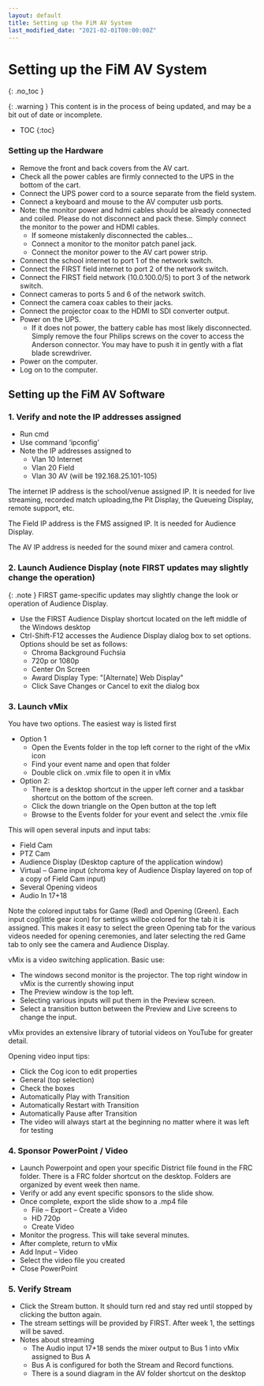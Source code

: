 ```yaml
---
layout: default
title: Setting up the FiM AV System
last_modified_date: "2021-02-01T00:00:00Z"
---
```


# Setting up the FiM AV System
{: .no_toc }

{: .warning }
This content is in the process of being updated, and may be a bit out of date or incomplete.

- TOC
{:toc}

### Setting up the Hardware

- Remove the front and back covers from the AV cart. 
- Check all the power cables are firmly connected to the UPS in the bottom of the cart. 
- Connect the UPS power cord to a source separate from the field system. 
- Connect a keyboard and mouse to the AV computer usb ports. 
- Note: the monitor power and hdmi cables should be already connected and coiled. Please do not disconnect and pack these. Simply connect the monitor to the power and HDMI cables. 
    - If someone mistakenly disconnected the cables... 
    - Connect a monitor to the monitor patch panel jack. 
    - Connect the monitor power to the AV cart power strip. 
- Connect the school internet to port 1 of the network switch. 
- Connect the FIRST field internet to port 2 of the network switch. 
- Connect the FIRST field network (10.0.100.0/5) to port 3 of the network switch. 
- Connect cameras to ports 5 and 6 of the network switch. 
- Connect the camera coax cables to their jacks. 
- Connect the projector coax to the HDMI to SDI converter output. 
- Power on the UPS. 
    - If it does not power, the battery cable has most likely disconnected. Simply remove the four Philips screws on the cover to access the Anderson connector. You may have to push it in gently with a flat blade screwdriver. 
- Power on the computer. 
- Log on to the computer. 
 
## Setting up the FiM AV Software  
 
### 1. Verify and note the IP addresses assigned 

- Run cmd 
- Use command ‘ipconfig’ 
- Note the IP addresses assigned to 
    - Vlan 10 Internet 
    - Vlan 20 Field 
    - Vlan 30 AV (will be 192.168.25.101-105) 
 
The internet IP address is the school/venue assigned IP. It is needed for live streaming, recorded match uploading,the Pit Display, the Queueing Display, remote support, etc.

The Field IP address is the FMS assigned IP. It is needed for Audience Display.

The AV IP address is needed for the sound mixer and camera control. 
 
### 2. Launch Audience Display (note FIRST updates may slightly change the operation) 

{: .note }
FIRST game-specific updates may slightly change the look or operation of Audience Display.

- Use the FIRST Audience Display shortcut located on the left middle of the Windows desktop 
- Ctrl-Shift-F12 accesses the Audience Display dialog box to set options. Options should be set as follows: 
    - Chroma Background Fuchsia 
    - 720p or 1080p 
    - Center On Screen
    - Award Display Type: "\[Alternate\] Web Display"
    - Click Save Changes or Cancel to exit the dialog box 
 
### 3. Launch vMix

You have two options. The easiest way is listed first 
- Option 1
    - Open the Events folder in the top left corner to the right of the vMix icon 
    - Find your event name and open that folder 
    - Double click on .vmix file to open it in vMix 
- Option 2: 
    - There is a desktop shortcut in the upper left corner and a taskbar shortcut on the bottom of the screen. 
    - Click the down triangle on the Open button at the top left 
    - Browse to the Events folder for your event and select the .vmix file 

This will open several inputs and input tabs: 

- Field Cam  
- PTZ Cam 
- Audience Display (Desktop capture of the application window) 
- Virtual – Game input (chroma key of Audience Display layered on top of a copy of Field Cam input) 
- Several Opening videos 
- Audio In 17+18 

Note the colored input tabs for Game (Red) and Opening (Green). Each input cog(little gear icon) for settings willbe colored for the tab it is assigned. This makes it easy to select the green Opening tab for the various videos needed for opening ceremonies, and later selecting the red Game tab to only see the camera and Audience Display. 
 
vMix is a video switching application. Basic use: 

- The windows second monitor is the projector. The top right window in vMix is the currently showing input 
- The Preview window is the top left.
- Selecting various inputs will put them in the Preview screen. 
- Select a transition button between the Preview and Live screens to change the input. 

vMix provides an extensive library of tutorial videos on YouTube for greater detail. 
 
Opening video input tips: 

- Click the Cog icon to edit properties 
- General (top selection) 
- Check the boxes  
- Automatically Play with Transition 
- Automatically Restart with Transition 
- Automatically Pause after Transition 
- The video will always start at the beginning no matter where it was left for testing 
 
### 4. Sponsor PowerPoint / Video 
- Launch Powerpoint and open your specific District file found in the FRC folder. There is a FRC folder shortcut on the desktop. Folders are organized by event week then name. 
- Verify or add any event specific sponsors to the slide show.
- Once complete, export the slide show to a .mp4 file 
    - File – Export – Create a Video 
    - HD 720p 
    - Create Video 
- Monitor the progress. This will take several minutes.  
- After complete, return to vMix 
- Add Input – Video 
- Select the video file you created 
- Close PowerPoint 

### 5. Verify Stream  
- Click the Stream button. It should turn red and stay red until stopped by clicking the button again. 
- The stream settings will be provided by FIRST. After week 1, the settings will be saved. 
- Notes about streaming 
    - The Audio input 17+18 sends the mixer output to Bus 1 into vMix assigned to Bus A 
    - Bus A is configured for both the Stream and Record functions. 
    - There is a sound diagram in the AV folder shortcut on the desktop
